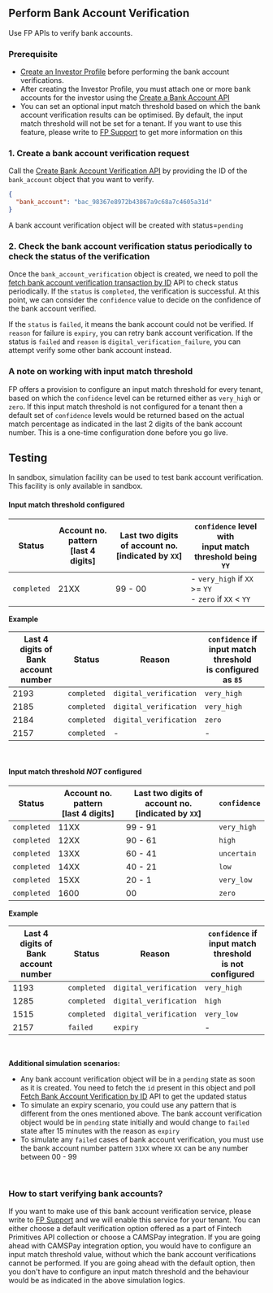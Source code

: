 ## Perform Bank Account Verification

Use FP APIs to verify bank accounts.

### Prerequisite
 - [Create an Investor Profile](https://fintechprimitives.com/docs/api/#create-an-investor-profile) before performing the bank account verifications.
 - After creating the Investor Profile, you must attach one or more bank accounts for the investor using the [Create a Bank Account API](https://fintechprimitives.com/docs/api/#bank-accounts-early-access)
 - You can set an optional input match threshold based on which the bank account verification results can be optimised. By default, the input match threshold will not be set for a tenant. If you want to use this feature, please write to [FP Support](mailto:fpsupport@cybrilla.com) to get more information on this

### 1. Create a bank account verification request

Call the [Create Bank Account Verification API](https://fintechprimitives.com/docs/api/#create-bank-verification) by providing the ID of the `bank_account` object that you want to verify. 

```json
{
  "bank_account": "bac_98367e8972b43867a9c68a7c4605a31d"
}
```

A bank account verification object will be created with status=`pending`

### 2. Check the bank account verification status periodically to check the status of the verification
Once the `bank_account_verification` object is created, we need to poll the [fetch bank account verification transaction by ID](https://fintechprimitives.com/docs/api/#fetch-bank-account-verification-by-id) API to check status periodically. If the `status` is `completed`, the verification is successful. At this point, we can consider the `confidence` value to decide on the confidence of the bank account verified.

If the `status` is `failed`, it means the bank account could not be verified. If `reason` for failure is `expiry`, you can retry bank account verification. If the status is `failed` and `reason` is `digital_verification_failure`, you can attempt verify some other bank account instead.

### A note on working with input match threshold

FP offers a provision to configure an input match threshold for every tenant, based on which the `confidence` level can be returned either as `very_high` or `zero`. If this input match threshold is not configured for a tenant then a default set of `confidence` levels would be returned based on the actual match percentage as indicated in the last 2 digits of the bank account number. This is a one-time configuration done before you go live.

## Testing

In sandbox, simulation facility can be used to test bank account verification. This facility is only available in sandbox.

#### Input match threshold configured 

| Status | Account no. pattern <br>[last 4 digits] | Last two digits of account no. <br>[indicated by `XX`] |  `confidence` level with <br>input match threshold being `YY` |
| ------ | ------ | ------ |  ------ |
| `completed` | 21XX | 99 - 00  |  - `very_high` if `XX` >= `YY` <br> - `zero` if `XX` < `YY` |

**Example**

| Last 4 digits of Bank account number | Status | Reason | `confidence` if input match threshold <br> is configured as `85` |
|-|-|-|-|
| 2193 | `completed` | `digital_verification` | `very_high` |
| 2185 | `completed` | `digital_verification` | `very_high` |
| 2184 | `completed` | `digital_verification` | `zero` |
| 2157 | `completed` | - | - |

<br>

#### Input match threshold _NOT_ configured 

| Status | Account no. pattern <br>[last 4 digits] | Last two digits of account no. <br>[indicated by `XX`] |  `confidence` |
| ------ | ------ | ------ |  ------ |
| `completed` | 11XX | 99 - 91  |  `very_high` |
| `completed` | 12XX | 90 - 61 |  `high` |
| `completed` | 13XX | 60 - 41 |  `uncertain` |
| `completed` | 14XX | 40 - 21 |  `low` |
| `completed` | 15XX | 20 - 1 |  `very_low` |
| `completed` | 1600 | 00 | `zero` |

**Example**

| Last 4 digits of Bank account number | Status | Reason | `confidence` if input match threshold <br> is not configured |
|-|-|-|-|
| 1193 | `completed` | `digital_verification` | `very_high` |
| 1285 | `completed` | `digital_verification` | `high` |
| 1515 | `completed` | `digital_verification` | `very_low` |
| 2157 | `failed` | `expiry` | - |


<br>

**Additional simulation scenarios:** 
- Any bank account verification object will be in a `pending` state as soon as it is created. You need to fetch the `id` present in this object and poll [Fetch Bank Account Verification by ID](https://fintechprimitives.com/docs/api/#fetch-bank-account-verification-by-id) API to get the updated status
- To simulate an expiry scenario, you could use any pattern that is different from the ones mentioned above. The bank account verification object would be in `pending` state initially and would change to `failed` state after 15 minutes with the reason as `expiry`
- To simulate any `failed` cases of bank account verification, you must use the bank account number pattern `31XX` where `XX` can be any number between 00 - 99

<br>

### How to start verifying bank accounts?

If you want to make use of this bank account verification service, please write to [FP Support](mailto:customerservice@cybrilla.com) and we will enable this service for your tenant. You can either choose a default verification option offered as a part of Fintech Primitives API collection or choose a CAMSPay integration. If you are going ahead with CAMSPay integration option, you would have to configure an input match threshold value, without which the bank account verifications cannot be performed. If you are going ahead with the default option, then you don't have to configure an input match threshold and the behaviour would be as indicated in the above simulation logics.
